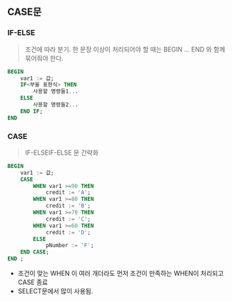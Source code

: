 ## CASE문



### IF-ELSE

> 조건에 따라 분기. 한 문장 이상이 처리되어야 할 때는 BEGIN ... END 와 함께 묶어줘야 한다.

```sql
BEGIN
	var1 := 값;
	IF<부울 표현식> THEN
		사용할 명령들1...
	ELSE
		사용할 명령들2...
	END IF;
END
```



### CASE

> IF-ELSEIF-ELSE 문 간략화

```sql
BEGIN
	var1 := 값;
	CASE
		WHEN var1 >=90 THEN
			credit := 'A';
		WHEN var1 >=80 THEN
			credit := 'B';
		WHEN var1 >=70 THEN
			credit := 'C';
		WHEN var1 >=60 THEN
			credit := 'D';
		ELSE 
			pNumber := 'F';
	END CASE;
END ; 
```

* 조건이 맞는 WHEN 이 여러 개더라도 먼저 조건이 만족하는 WHEN이 처리되고 CASE 종료
* SELECT문에서 많이 사용됨.
